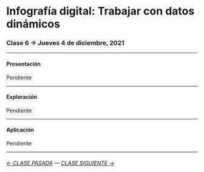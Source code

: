 # Infografía digital: Trabajar con datos dinámicos

### Clase 6 → Jueves 4 de diciembre, 2021

- - - - - - - 

#### Presentación

Pendiente

- - - - - - - 

#### Exploración

Pendiente

- - - - - - - 

#### Aplicación

Pendiente

- - - - - - - -

###### [← CLASE PASADA](https://github.com/profesorfaco/infografia/tree/main/clase-5) — [CLASE SIGUIENTE →](https://github.com/profesorfaco/infografia/tree/main/clase-7) 
